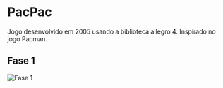 # PacPac

Jogo desenvolvido em 2005 usando a biblioteca allegro 4. 
Inspirado no jogo Pacman.

## Fase 1

![Fase 1](https://github.com/user-attachments/assets/149cf6d1-6777-4497-921d-36e9c08e8184)
